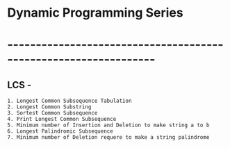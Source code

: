 # Dynamic Programming Series

# ----------------------------------------------------------------
## LCS -
    1. Longest Common Subsequence Tabulation
    2. Longest Common Substring
    3. Sortest Common Subsequence
    4. Print Longest Common Subsequence
    5. Minimum number of Insertion and Deletion to make string a to b
    6. Longest Palindromic Subsequence
    7. Minimum number of Deletion requere to make a string palindrome